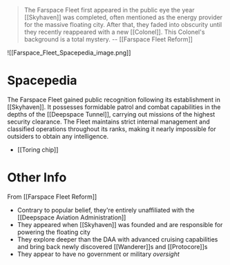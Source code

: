 >  The Farspace Fleet first appeared in the public eye the year [[Skyhaven]] was completed, often mentioned as the energy provider for the massive floating city. After that, they faded into obscurity until they recently reappeared with a new [[Colonel]]. This Colonel's background is a total mystery.
>  -- [[Farspace Fleet Reform]]

![[Farspace_Fleet_Spacepedia_image.png]]
# Spacepedia
The Farspace Fleet gained public recognition following its establishment in [[Skyhaven]]. It possesses formidable patrol and combat capabilities in the depths of the [[Deepspace Tunnel]], carrying out missions of the highest security clearance. 
The Fleet maintains strict internal management and classified operations throughout its ranks, making it nearly impossible for outsiders to obtain any intelligence.

* [[Toring chip]]

# Other Info

From [[Farspace Fleet Reform]]
* Contrary to popular belief, they're entirely unaffiliated with the [[Deepspace Aviation Administration]] 
* They appeared when [[Skyhaven]] was founded and are responsible for powering the floating city
* They explore deeper than the DAA with advanced cruising capabilities and bring back newly discovered [[Wanderer]]s and [[Protocore]]s
* They appear to have no government or military *oversight*